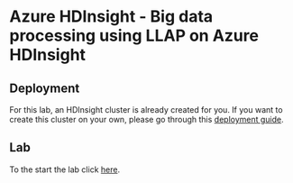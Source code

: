# Azure HDInsight - Big data processing using LLAP on Azure HDInsight

## [](https://github.com/Microsoft/code-challenges/tree/master/Labs/Azure%20HDInsight/HiveLab#deployment)Deployment

For this lab, an HDInsight cluster is already created for you. If you want to create this cluster on your own, please go through this [deployment guide](https://github.com/arnabganguly/llap-hdinsight/blob/master/Clusterdeployment.md).

## [](https://github.com/Microsoft/code-challenges/tree/master/Labs/Azure%20HDInsight/HiveLab#lab)Lab

To the start the lab click [here](https://github.com/arnabganguly/llap-hdinsight/blob/master/HiveLLAP.md).
<!--stackedit_data:
eyJoaXN0b3J5IjpbMTc0NDQ1NTE3MywxNDg1ODUxNzM3LC0xMD
kwODczOTNdfQ==
-->